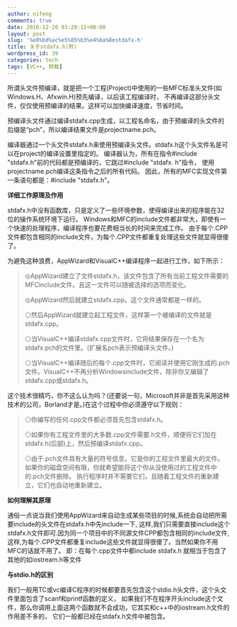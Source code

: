 ```yaml
---
author: nifeng
comments: true
date: 2010-12-20 03:29:11+00:00
layout: post
slug: '%e8%bd%ac%e5%85%b3%e4%ba%8estdafx-h'
title: 关于stdafx.h(转)
wordpress_id: 39
categories: tech
tags: [VC++, 转载]
---
```


所谓头文件预编译，就是把一个工程(Project)中使用的一些MFC标准头文件(如Windows.H、Afxwin.H)预先编译，以后该工程编译时，
不再编译这部分头文件，仅仅使用预编译的结果。这样可以加快编译速度，节省时间。

预编译头文件通过编译stdafx.cpp生成，以工程名命名，由于预编译的头文件的后缀是“pch”，所以编译结果文件是projectname.pch。

编译器通过一个头文件stdafx.h来使用预编译头文件。stdafx.h这个头文件名是可以在project的编译设置里指定的。
编译器认为，所有在指令#include "stdafx.h"前的代码都是预编译的，它跳过#include "stdafx. h"指令，
使用projectname.pch编译这条指令之后的所有代码。
因此，所有的MFC实现文件第一条语句都是：#include "stdafx.h"。

**详细工作原理及作用**

stdafx.h中没有函数库，只是定义了一些环境参数，使得编译出来的程序能在32位的操作系统环境下运行。
Windows和MFC的include文件都非常大，即使有一个快速的处理程序，编译程序也要花费相当长的时间来完成工作。
由于每个.CPP文件都包含相同的include文件，为每个.CPP文件都重复处理这些文件就显得很傻了。

为避免这种浪费，AppWizard和VisualC++编译程序一起进行工作，如下所示：

>◎AppWizard建立了文件stdafx.h，该文件包含了所有当前工程文件需要的MFCinclude文件。且这一文件可以随被选择的选项而变化。
>
>◎AppWizard然后就建立stdafx.cpp。这个文件通常都是一样的。
>
>◎然后AppWizard就建立起工程文件，这样第一个被编译的文件就是stdafx.cpp。
>
>◎当VisualC++编译stdafx.cpp文件时，它将结果保存在一个名为stdafx.pch的文件里。(扩展名pch表示预编译头文件。)
>
>◎当VisualC++编译随后的每个.cpp文件时，它阅读并使用它刚生成的.pch文件。VisualC++不再分析Windowsinclude文件，除非你又编辑了stdafx.cpp或stdafx.h。


这个技术很精巧，你不这么认为吗？(还要说一句，Microsoft并非是首先采用这种技术的公司，Borland才是。)在这个过程中你必须遵守以下规则：

>◎你编写的任何.cpp文件都必须首先包含stdafx.h。
>
>◎如果你有工程文件里的大多数.cpp文件需要.h文件，顺便将它们加在stdafx.h(后部)上，然后预编译stdafx.cpp。
>
>◎由于.pch文件具有大量的符号信息，它是你的工程文件里最大的文件。
>如果你的磁盘空间有限，你就希望能将这个你从没使用过的工程文件中的.pch文件删除。
>执行程序时并不需要它们，且随着工程文件的重新建立，它们也自动地重新建立。

**如何理解其原理**

通俗一点说当我们使用AppWizard来自动生成某些项目的时候,系统会自动把所需要include的头文件在stdafx.h中先include一下,
这样,我们只需要直接include这个stdafx.h文件即可.因为同一个项目中的不同源文件CPP都包含相同的include文件,
这样,为每个.CPP文件都重复include这些文件就显得很傻了。当然如果你不用MFC的话就不用了。
即：在每个.cpp文件中都include stdafx.h 就相当于包含了其他的如iostream.h等文件

**与stdio.h的区别**

我们一般用TC或vc编译C程序的时候都要首先包含这个stdio.h头文件，这个头文件里面包含了scanf和printf函数的定义，
如果我们不在程序开头include这个文件，那么你调用上面这两个函数就不会成功，它其实和c++中的iostream.h文件的作用差不多的，
它们一般都已经在stdafx.h文件中被包含。
